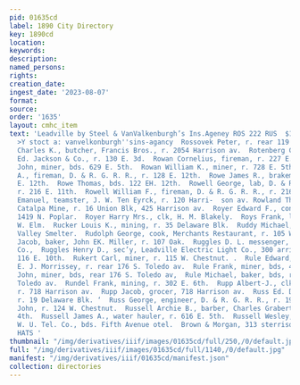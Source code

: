 ```yaml
---
pid: 01635cd
label: 1890 City Directory
key: 1890cd
location: 
keywords: 
description: 
named_persons: 
rights: 
creation_date: 
ingest_date: '2023-08-07'
format: 
source: 
order: '1635'
layout: cmhc_item
text: 'Leadville by Steel & VanValkenburgh’s Ins.Ageney ROS 222 RUS  $150,000 wecavite
  >Y stoct a: vanvelkonburgh''sins-agancy  Rossovek Peter, r. rear 119 W. 8d.  Rothe
  Charles K., butcher, Francis Bros., r. 2054 Harrison av.  Rotenberg Charles, tailor,
  Ed. Jackson & Co., r. 130 E. 3d.  Rowan Cornelius, fireman, r. 227 E. 8th.  Rowan
  John, miner, bds. 629 E. 5th.  Rowan William K., miner, r. 728 E. 5th.  Rowe Augustus
  A., fireman, D. & R. G. R. R., r. 128 E. 12th.  Rowe James R., brakeman, r. 122
  E. 12th.  Rowe Thomas, bds. 122 EH. 12th.  Rowell George, lab, D. & R. G. R. Ri.
  r. 216 E. 11th.  Rowell William F., fireman, D. & R. G. R. R., r. 216 E. 11th.  Rowland
  Emanuel, teamster, J. W. Ten Eyrck, r. 120 Harri-  son av. Rowland Thomas, engineer,
  Catalpa Mine, r. 16 Union Blk, 425 Harrison av.  Royer Edward F., conductor, r.
  1419 N. Poplar.  Royer Harry Mrs., clk, H. M. Blakely.  Roys Frank, lab, r. 606
  W. Elm.  Rucker Louis K., mining, r. 35 Delaware Blk.  Ruddy Michael, wks. Arkansas
  Valley Smelter.  Rudolph George, cook, Merchants Restaurant, r. 105 W. 3d.  Ruessler
  Jacob, baker, John EK. Miller, r. 107 Oak.  Ruggles D. L. messenger, Pacific Express
  Co.,  Ruggles Henry D., sec’y, Leadville Electric Light Co., 300 arrison av., r.
  116 E. 10th.  Rukert Carl, miner, r. 115 W. Chestnut. .  Rule Edward, cigarmkr,
  E. J. Morrissey, r. rear 176 S. Toledo av.  Rule Frank, miner, bds, 422 E. 6th.  Rule
  John, miner, bds, rear 176 S. Toledo av,  Rule Michael, baker, bds, rear 176 S.
  Toledo av.  Rundel Frank, mining, r. 302 E. 6th.  Rupp Albert-J., clk, Jacob Rupp,
  r. 718 Harrison av.  Rupp Jacob, grocer, 718 Harrison av.  Russ Ed. D., assayer,
  r. 19 Delaware Blk. ‘  Russ George, engineer, D. & R. G. R. R., r. 19 Delaware Bik.  Russ
  John, r. 124 W. Chestnut.  Russell Archie B., barber, Charles Grabert, r. 320 E.
  4th.  Russell James A., water hauler, r. 616 E. 5th.  Russell Wesley, operator,
  W. U. Tel. Co., bds. Fifth Avenue otel.  Brown & Morgan, 313 sterrison ave GHRISTY
  HATS '
thumbnail: "/img/derivatives/iiif/images/01635cd/full/250,/0/default.jpg"
full: "/img/derivatives/iiif/images/01635cd/full/1140,/0/default.jpg"
manifest: "/img/derivatives/iiif/01635cd/manifest.json"
collection: directories
---
```

